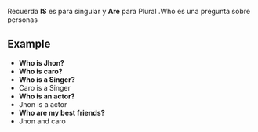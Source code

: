 Recuerda  **IS** es para singular y **Are** para Plural .Who es una pregunta sobre personas 

## Example 

- **Who is Jhon?**
- **Who is caro?**
- **Who is a Singer?**
- Caro is a Singer
- **Who is an actor?**
- Jhon is a actor
- **Who are my best friends?**
- Jhon and caro
